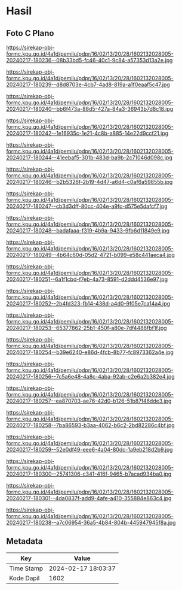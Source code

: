# Hasil

## Foto C Plano

https://sirekap-obj-formc.kpu.go.id/4a1d/pemilu/pdpr/16/02/13/20/28/1602132028005-20240217-180236--08b33bd5-fc46-40c1-9c84-a57353d13a2e.jpg

https://sirekap-obj-formc.kpu.go.id/4a1d/pemilu/pdpr/16/02/13/20/28/1602132028005-20240217-180239--d8d8703e-4cb7-4ad8-819a-a1f0eaaf5c47.jpg

https://sirekap-obj-formc.kpu.go.id/4a1d/pemilu/pdpr/16/02/13/20/28/1602132028005-20240217-180240--bb6f473a-88d5-427a-84a3-36943b7d8c18.jpg

https://sirekap-obj-formc.kpu.go.id/4a1d/pemilu/pdpr/16/02/13/20/28/1602132028005-20240217-180242--1e16935c-1e21-4c8b-a885-14e22d9ccf21.jpg

https://sirekap-obj-formc.kpu.go.id/4a1d/pemilu/pdpr/16/02/13/20/28/1602132028005-20240217-180244--41eebaf5-301b-483d-ba9b-2c71046d098c.jpg

https://sirekap-obj-formc.kpu.go.id/4a1d/pemilu/pdpr/16/02/13/20/28/1602132028005-20240217-180246--b2b5326f-2b19-4d47-a6d4-c0af6a59855b.jpg

https://sirekap-obj-formc.kpu.go.id/4a1d/pemilu/pdpr/16/02/13/20/28/1602132028005-20240217-180247--cb3d3dff-80cc-404e-a9fc-d575e5dafcf7.jpg

https://sirekap-obj-formc.kpu.go.id/4a1d/pemilu/pdpr/16/02/13/20/28/1602132028005-20240217-180248--badafaaa-f319-4b9a-9433-9fb6d11849e9.jpg

https://sirekap-obj-formc.kpu.go.id/4a1d/pemilu/pdpr/16/02/13/20/28/1602132028005-20240217-180249--4b64c60d-05d2-4721-b099-e58c441aeca4.jpg

https://sirekap-obj-formc.kpu.go.id/4a1d/pemilu/pdpr/16/02/13/20/28/1602132028005-20240217-180251--6a1f1cbd-f7eb-4a73-8591-d2ddd4536e97.jpg

https://sirekap-obj-formc.kpu.go.id/4a1d/pemilu/pdpr/16/02/13/20/28/1602132028005-20240217-180252--2b4fd323-fb14-438d-a4d0-9f05e7ca14a4.jpg

https://sirekap-obj-formc.kpu.go.id/4a1d/pemilu/pdpr/16/02/13/20/28/1602132028005-20240217-180253--65377862-25b1-450f-a80e-7df4488fbf1f.jpg

https://sirekap-obj-formc.kpu.go.id/4a1d/pemilu/pdpr/16/02/13/20/28/1602132028005-20240217-180254--b39e6240-e86d-4fcb-8b77-fc8973362a4e.jpg

https://sirekap-obj-formc.kpu.go.id/4a1d/pemilu/pdpr/16/02/13/20/28/1602132028005-20240217-180256--7c5a6e48-4a8c-4aba-92ab-c2e6a2b382e4.jpg

https://sirekap-obj-formc.kpu.go.id/4a1d/pemilu/pdpr/16/02/13/20/28/1602132028005-20240217-180257--ea870703-ae76-42d0-b126-51b87f46dde3.jpg

https://sirekap-obj-formc.kpu.go.id/4a1d/pemilu/pdpr/16/02/13/20/28/1602132028005-20240217-180258--7ba86593-b3aa-4062-b6c2-2bd82286c4bf.jpg

https://sirekap-obj-formc.kpu.go.id/4a1d/pemilu/pdpr/16/02/13/20/28/1602132028005-20240217-180259--52e0df49-eee6-4a04-80dc-1a9eb218d2b9.jpg

https://sirekap-obj-formc.kpu.go.id/4a1d/pemilu/pdpr/16/02/13/20/28/1602132028005-20240217-180300--25741306-c341-416f-9465-b7acad934ba0.jpg

https://sirekap-obj-formc.kpu.go.id/4a1d/pemilu/pdpr/16/02/13/20/28/1602132028005-20240217-180301--4da0837f-add9-4afe-a410-355884e863c4.jpg

https://sirekap-obj-formc.kpu.go.id/4a1d/pemilu/pdpr/16/02/13/20/28/1602132028005-20240217-180238--a7c06954-36a5-4b84-804b-445947945f8a.jpg


## Metadata

| Key        | Value               |
| ---------- | ------------------- |
| Time Stamp | 2024-02-17 18:03:37 |
| Kode Dapil | 1602                |



